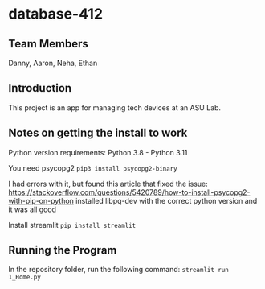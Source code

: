 # database-412
## Team Members
Danny, Aaron, Neha, Ethan

## Introduction
This project is an app for managing tech devices at an ASU Lab.

## Notes on getting the install to work
Python version requirements: Python 3.8 - Python 3.11

You need psycopg2
`pip3 install psycopg2-binary`

I had errors with it, but found this article that fixed the issue:
https://stackoverflow.com/questions/5420789/how-to-install-psycopg2-with-pip-on-python
installed libpq-dev with the correct python version and it was all good

Install streamlit
`pip install streamlit`

## Running the Program
In the repository folder, run the following command:
`streamlit run 1_Home.py`
